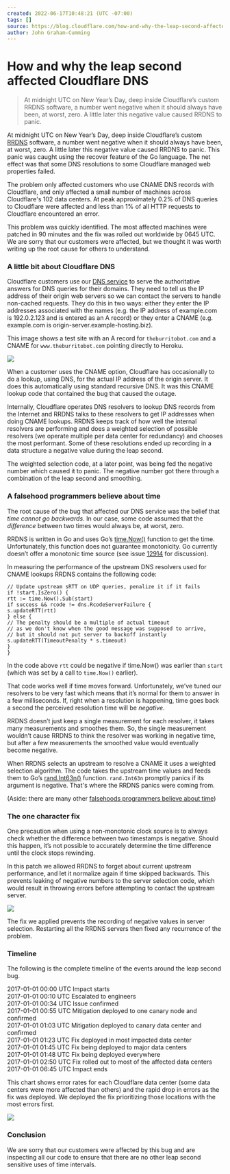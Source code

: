 ```yaml
---
created: 2022-06-17T10:48:21 (UTC -07:00)
tags: []
source: https://blog.cloudflare.com/how-and-why-the-leap-second-affected-cloudflare-dns/
author: John Graham-Cumming
---
```


# How and why the leap second affected Cloudflare DNS


> At midnight UTC on New Year’s Day, deep inside Cloudflare’s custom RRDNS software, a number went negative when it should always have been, at worst, zero. A little later this negative value caused RRDNS to panic.

At midnight UTC on New Year’s Day, deep inside Cloudflare’s custom [RRDNS](https://blog.cloudflare.com/tag/rrdns/) software, a number went negative when it should always have been, at worst, zero. A little later this negative value caused RRDNS to panic. This panic was caught using the recover feature of the Go language. The net effect was that some DNS resolutions to some Cloudflare managed web properties failed.

The problem only affected customers who use CNAME DNS records with Cloudflare, and only affected a small number of machines across Cloudflare's 102 data centers. At peak approximately 0.2% of DNS queries to Cloudflare were affected and less than 1% of all HTTP requests to Cloudflare encountered an error.

This problem was quickly identified. The most affected machines were patched in 90 minutes and the fix was rolled out worldwide by 0645 UTC. We are sorry that our customers were affected, but we thought it was worth writing up the root cause for others to understand.

### A little bit about Cloudflare DNS

Cloudflare customers use our [DNS service](https://www.cloudflare.com/dns/) to serve the authoritative answers for DNS queries for their domains. They need to tell us the IP address of their origin web servers so we can contact the servers to handle non-cached requests. They do this in two ways: either they enter the IP addresses associated with the names (e.g. the IP address of example.com is 192.0.2.123 and is entered as an A record) or they enter a CNAME (e.g. example.com is origin-server.example-hosting.biz).

This image shows a test site with an A record for `theburritobot.com` and a CNAME for `www.theburritobot.com` pointing directly to Heroku.

![](https://blog.cloudflare.com/content/images/2017/01/cloudflare_dns_control_panel.png.scaled500.png)

When a customer uses the CNAME option, Cloudflare has occasionally to do a lookup, using DNS, for the actual IP address of the origin server. It does this automatically using standard recursive DNS. It was this CNAME lookup code that contained the bug that caused the outage.

Internally, Cloudflare operates DNS resolvers to lookup DNS records from the Internet and RRDNS talks to these resolvers to get IP addresses when doing CNAME lookups. RRDNS keeps track of how well the internal resolvers are performing and does a weighted selection of possible resolvers (we operate multiple per data center for redundancy) and chooses the most performant. Some of these resolutions ended up recording in a data structure a negative value during the leap second.

The weighted selection code, at a later point, was being fed the negative number which caused it to panic. The negative number got there through a combination of the leap second and smoothing.

### A falsehood programmers believe about time

The root cause of the bug that affected our DNS service was the belief that _time cannot go backwards_. In our case, some code assumed that the _difference_ between two times would always be, at worst, zero.

RRDNS is written in Go and uses Go’s [time.Now()](https://golang.org/pkg/time/#Now) function to get the time. Unfortunately, this function does not guarantee monotonicity. Go currently doesn’t offer a monotonic time source (see issue [12914](https://github.com/golang/go/issues/12914) for discussion).

In measuring the performance of the upstream DNS resolvers used for CNAME lookups RRDNS contains the following code:

```
// Update upstream sRTT on UDP queries, penalize it if it fails
if !start.IsZero() {
rtt := time.Now().Sub(start)
if success && rcode != dns.RcodeServerFailure {
s.updateRTT(rtt)
} else {
// The penalty should be a multiple of actual timeout
// as we don't know when the good message was supposed to arrive,
// but it should not put server to backoff instantly
s.updateRTT(TimeoutPenalty * s.timeout)
}
}
```

In the code above `rtt` could be negative if time.Now() was earlier than `start` (which was set by a call to `time.Now()` earlier).

That code works well if time moves forward. Unfortunately, we’ve tuned our resolvers to be very fast which means that it’s normal for them to answer in a few milliseconds. If, right when a resolution is happening, time goes back a second the perceived resolution time will be _negative_.

RRDNS doesn’t just keep a single measurement for each resolver, it takes many measurements and smoothes them. So, the single measurement wouldn’t cause RRDNS to think the resolver was working in negative time, but after a few measurements the smoothed value would eventually become negative.

When RRDNS selects an upstream to resolve a CNAME it uses a weighted selection algorithm. The code takes the upstream time values and feeds them to Go’s [rand.Int63n()](https://golang.org/pkg/math/rand/#Int63n) function. `rand.Int63n` promptly panics if its argument is negative. That's where the RRDNS panics were coming from.

(Aside: there are many other [falsehoods programmers believe about time](http://infiniteundo.com/post/25326999628/falsehoods-programmers-believe-about-time))

### The one character fix

One precaution when using a non-monotonic clock source is to always check whether the difference between two timestamps is negative. Should this happen, it’s not possible to accurately determine the time difference until the clock stops rewinding.

In this patch we allowed RRDNS to forget about current upstream performance, and let it normalize again if time skipped backwards. This prevents leaking of negative numbers to the server selection code, which would result in throwing errors before attempting to contact the upstream server.

![](https://blog.cloudflare.com/content/images/2017/01/Screen-Shot-2017-01-01-at-12.22.33.png)

The fix we applied prevents the recording of negative values in server selection. Restarting all the RRDNS servers then fixed any recurrence of the problem.

### Timeline

The following is the complete timeline of the events around the leap second bug.

2017-01-01 00:00 UTC Impact starts  
2017-01-01 00:10 UTC Escalated to engineers  
2017-01-01 00:34 UTC Issue confirmed  
2017-01-01 00:55 UTC Mitigation deployed to one canary node and confirmed  
2017-01-01 01:03 UTC Mitigation deployed to canary data center and confirmed  
2017-01-01 01:23 UTC Fix deployed in most impacted data center  
2017-01-01 01:45 UTC Fix being deployed to major data centers  
2017-01-01 01:48 UTC Fix being deployed everywhere  
2017-01-01 02:50 UTC Fix rolled out to most of the affected data centers  
2017-01-01 06:45 UTC Impact ends

This chart shows error rates for each Cloudflare data center (some data centers were more affected than others) and the rapid drop in errors as the fix was deployed. We deployed the fix prioritizing those locations with the most errors first.

![](https://blog.cloudflare.com/content/images/2017/01/Screen-Shot-2017-01-01-at-13.59.43-1.png)

### Conclusion

We are sorry that our customers were affected by this bug and are inspecting all our code to ensure that there are no other leap second sensitive uses of time intervals.
